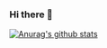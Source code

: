 ### Hi there 👋
[![Anurag's github stats](https://github-readme-stats.vercel.app/api?username=akeva001)](https://github.com/anuraghazra/github-readme-stats)
<!--
**akeva001/akeva001** is a ✨ _special_ ✨ repository because its `README.md` (this file) appears on your GitHub profile.

Here are some ideas to get you started:

- 🔭 I’m currently working on ...
- 🌱 I’m currently learning ...
- 👯 I’m looking to collaborate on ...
- 🤔 I’m looking for help with ...
- 💬 Ask me about ...
- 📫 How to reach me: ...
- 😄 Pronouns: ...
- ⚡ Fun fact: ...
-->
